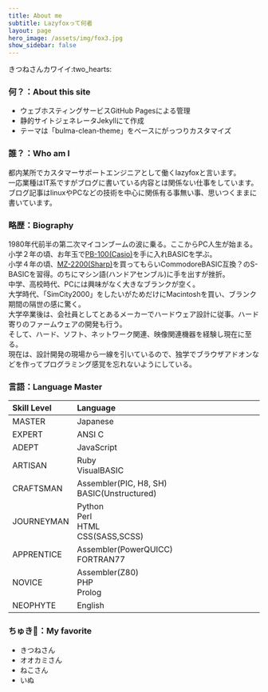 ```yaml
---
title: About me
subtitle: Lazyfoxって何者
layout: page
hero_image: /assets/img/fox3.jpg
show_sidebar: false
---
```


<div class="content is-large">きつねさんカワイイ:two_hearts:</div>

### 何？：About this site
* ウェブホスティングサービスGitHub Pagesによる管理
* 静的サイトジェネレータJekyllにて作成
* テーマは「bulma-clean-theme」をベースにがっつりカスタマイズ

### 誰？：Who am I
都内某所でカスタマーサポートエンジニアとして働くlazyfoxと言います。  
一応業種はIT系ですがブログに書いている内容とは関係ない仕事をしています。  
ブログ記事はlinuxやPCなどの技術を中心に関係有る事無い事、思いつくままに書いています。

### 略歴：Biography
1980年代前半の第二次マイコンブームの波に乗る。ここからPC人生が始まる。  
小学２年の頃、お年玉で[PB-100(Casio)](https://ja.wikipedia.org/wiki/PB-100)を手に入れBASICを学ぶ。  
小学４年の頃、[MZ-2200(Sharp)](https://ja.wikipedia.org/wiki/MZ-2000#MZ-2200)を買ってもらいCommodoreBASIC互換？のS-BASICを習得。のちにマシン語(ハンドアセンブル)に手を出すが挫折。  
中学、高校時代、PCには興味がなく大きなブランクが空く。  
大学時代、「SimCity2000」をしたいがためだけにMacintoshを買い、ブランク期間の隔世の感に驚く。  
大学卒業後は、会社員としてとあるメーカーでハードウェア設計に従事。ハード寄りのファームウェアの開発も行う。  
そして、ハード、ソフト、ネットワーク関連、映像関連機器を経験し現在に至る。  
現在は、設計開発の現場から一線を引いているので、独学でブラウザアドオンなどを作ってプログラミング感覚を忘れないようにしている。

### 言語：Language Master

| Skill Level | Language　　　　　　　　　　　　　　　　　　　　　|
|:----------- |:--------------------------------------------- |
| MASTER      | Japanese                                      |
| EXPERT      | ANSI C                                        |
| ADEPT       | JavaScript                                    |
| ARTISAN     | Ruby<br>VisualBASIC                           |
| CRAFTSMAN   | Assembler(PIC, H8, SH)<br>BASIC(Unstructured) |
| JOURNEYMAN  | Python<br>Perl<br>HTML<br>CSS(SASS,SCSS)      |
| APPRENTICE  | Assembler(PowerQUICC)<br>FORTRAN77            |
| NOVICE      | Assembler(Z80)<br>PHP<br>Prolog               |
| NEOPHYTE    | English                                       |


### ちゅき:sparkling_heart:：My favorite
* きつねさん
* オオカミさん
* ねこさん
* いぬ
